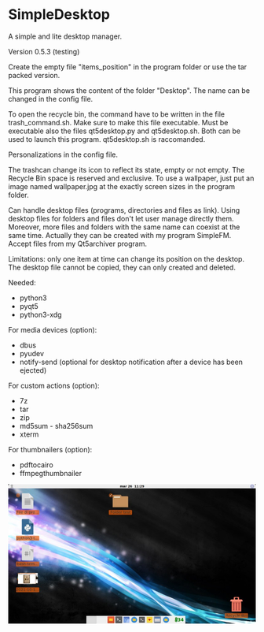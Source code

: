 # SimpleDesktop
A simple and lite desktop manager.

Version 0.5.3 (testing)

Create the empty file "items_position" in the program folder or use the tar packed version.

This program shows the content of the folder "Desktop". The name can be changed in the config file.

To open the recycle bin, the command have to be written in the file trash_command.sh. Make sure to make this file executable. Must be executable also the files qt5desktop.py and qt5desktop.sh. Both can be used to launch this program. qt5desktop.sh is raccomanded.

Personalizations in the config file.

The trashcan change its icon to reflect its state, empty or not empty. The Recycle Bin space is reserved and exclusive. To use a wallpaper, just put an image named wallpaper.jpg at the exactly screen sizes in the program folder.

Can handle desktop files (programs, directories and files as link). Using desktop files for folders and files don't let user manage directly them. Moreover, more files and folders with the same name can coexist at the same time. Actually they can be created with my program SimpleFM. Accept files from my Qt5archiver program.

Limitations: only one item at time can change its position on the desktop. The desktop file cannot be copied, they can only created and deleted.

Needed:
- python3
- pyqt5
- python3-xdg

For media devices (option):
- dbus
- pyudev
- notify-send (optional for desktop notification after a device has been ejected)

For custom actions (option):
- 7z
- tar
- zip
- md5sum - sha256sum
- xterm

For thumbnailers (option):
- pdftocairo
- ffmpegthumbnailer

![My image](https://github.com/frank038/SimpleDesktop/blob/main/screenshot1.jpg)
